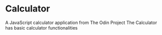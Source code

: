 # Calculator
A JavaScript calculator application from The Odin Project
The Calculator has basic calculator functionalities
